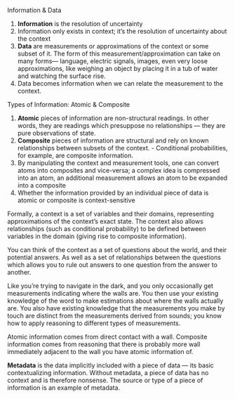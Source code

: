 Information & Data

1. **Information** is the resolution of uncertainty
1. Information only exists in context; it’s the resolution of uncertainty about the context
1. **Data** are measurements or approximations of the context or some subset of it. The form of this measurement/approximation can take on many forms— language, electric signals, images, even very loose approximations, like weighing an object by placing it in a tub of water and watching the surface rise.
1. Data becomes information when we can relate the measurement to the context.

Types of Information: Atomic & Composite
1. **Atomic** pieces of information are non-structural readings. In other words, they are readings which presuppose no relationships — they are pure observations of state.
1. **Composite** pieces of information are structural and rely on known relationships between subsets of the context. - Conditional probabilities, for example, are composite information.
1. By manipulating the context and measurement tools, one can convert atoms into composites and vice-versa; a complex idea is compressed into an atom, an additional measurement allows an atom to be expanded into a composite
1. Whether the information provided by an individual piece of data is atomic or composite is context-sensitive

Formally, a context is a set of variables and their domains, representing approximations of the context’s exact state. The context also allows relationships (such as conditional probability) to be defined between variables in the domain (giving rise to composite information).

You can think of the context as a set of questions about the world, and their potential answers. As well as a set of relationships between the questions which allows you to rule out answers to one question from the answer to another.

Like you’re trying to navigate in the dark, and you only occasionally get measurements indicating where the walls are. You then use your existing knowledge of the word to make estimations about where the walls actually are. You also have existing knowledge that the measurements you make by touch are distinct from the measurements derived from sounds; you know how to apply reasoning to different types of measurements.

Atomic information comes from direct contact with a wall. Composite information comes from reasoning that there is probably more wall immediately adjacent to the wall you have atomic information of.

**Metadata** is the data implicitly included with a piece of data — its basic contextualizing information. Without metadata, a piece of data has no context and is therefore nonsense. The source or type of a piece of information is an example of metadata.
